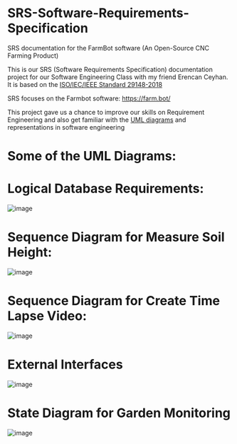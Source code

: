 # SRS-Software-Requirements-Specification
SRS documentation for the FarmBot software (An Open-Source CNC Farming Product) 

This is our SRS (Software Requirements Specification) documentation project for our Software Engineering Class with my friend Erencan Ceyhan. It is based on the <ins>ISO/IEC/IEEE Standard 29148-2018</ins>


SRS focuses on the Farmbot software: 
https://farm.bot/

This project gave us a chance to improve our skills on Requirement Engineering and also get familiar with the <ins>UML diagrams</ins> and representations in software engineering   

# Some of the UML Diagrams:

# Logical Database Requirements:

![image](https://github.com/yalcinalp/SRS-Software-Requirements-Specification/assets/95969634/c229642e-c709-433f-88d3-7ebcdc30c348)


# Sequence Diagram for Measure Soil Height:

![image](https://github.com/yalcinalp/SRS-Software-Requirements-Specification/assets/95969634/bc428691-fa12-4f72-af1d-618183914ebd)


# Sequence Diagram for Create Time Lapse Video:

![image](https://github.com/yalcinalp/SRS-Software-Requirements-Specification/assets/95969634/0530f083-189b-45f3-b607-c99e7beba03a)


# External Interfaces

![image](https://github.com/yalcinalp/SRS-Software-Requirements-Specification/assets/95969634/72578235-984a-4a10-b999-d6bdb6410231)


# State Diagram for Garden Monitoring

![image](https://github.com/yalcinalp/SRS-Software-Requirements-Specification/assets/95969634/aeb4a955-0392-4400-a0a3-cd980d630813)



